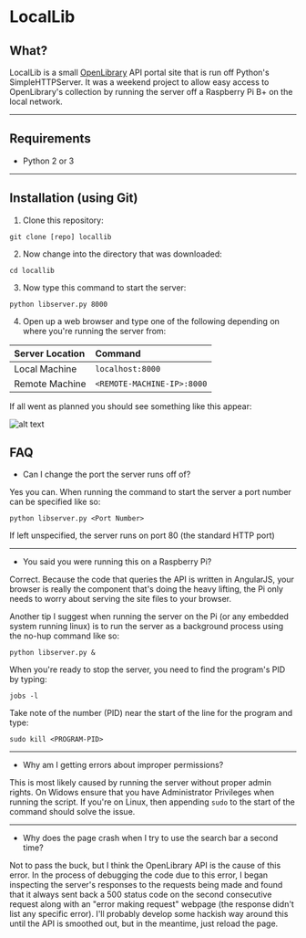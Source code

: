 # LocalLib

## What?
LocalLib is a small [OpenLibrary](https://openlibrary.org/) API portal site that is run off Python's SimpleHTTPServer. It was a weekend project to allow easy access to OpenLibrary's collection by running the server off a Raspberry Pi B+ on the local network.
___

## Requirements
* Python 2 or 3

___

## Installation (using Git)
1) Clone this repository:

`git clone [repo] locallib`

2) Now change into the directory that was downloaded:

`cd locallib`

3) Now type this command to start the server:

`python libserver.py 8000`

4) Open up a web browser and type one of the following depending on where you're running the server from:

| Server Location | Command                    |
| :------------   |:---------------------------|
| Local Machine   | `localhost:8000`           |
| Remote Machine  | `<REMOTE-MACHINE-IP>:8000` |


If all went as planned you should see something like this appear:

![alt text](http://i68.tinypic.com/2s84dp2.png)

## FAQ
* Can I change the port the server runs off of?

Yes you can. When running the command to start the server a port number can be specified like so:

`python libserver.py <Port Number>`

If left unspecified, the server runs on port 80 (the standard HTTP port)

___

* You said you were running this on a Raspberry Pi?

Correct. Because the code that queries the API is written in AngularJS, your browser is really the component that's doing the heavy lifting, the Pi only needs to worry about serving the site files to your browser.

Another tip I suggest when running the server on the Pi (or any embedded system running linux) is to run the server as a background process using the no-hup command like so:

`python libserver.py &`

When you're ready to stop the server, you need to find the program's PID by typing:

`jobs -l`

Take note of the number (PID) near the start of the line for the program and type:

`sudo kill <PROGRAM-PID>`

___

* Why am I getting errors about improper permissions?

This is most likely caused by running the server without proper admin rights. On Widows ensure that you have Administrator Privileges when running the script. If you're on Linux, then appending `sudo` to the start of the command should solve the issue.

___

* Why does the page crash when I try to use the search bar a second time?

Not to pass the buck, but I think the OpenLibrary API is the cause of this error. In the process of debugging the code due to this error, I began inspecting the server's responses to the requests being made and found that it always sent back a 500 status code on the second consecutive request along with an "error making request" webpage (the response didn't list any specific error). I'll probably develop some hackish way around this until the API is smoothed out, but in the meantime, just reload the page.